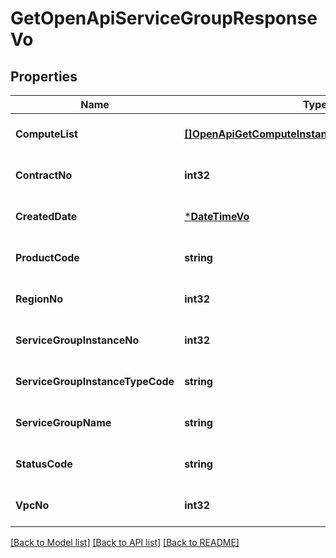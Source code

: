 # GetOpenApiServiceGroupResponseVo

## Properties
Name | Type | Description | Notes
------------ | ------------- | ------------- | -------------
**ComputeList** | [**[]OpenApiGetComputeInstanceListResponseDetailVo**](OpenApiGetComputeInstanceListResponseDetailVo.md) |  | [optional] [default to null]
**ContractNo** | **int32** |  | [optional] [default to null]
**CreatedDate** | [***DateTimeVo**](DateTimeVo.md) |  | [optional] [default to null]
**ProductCode** | **string** |  | [optional] [default to null]
**RegionNo** | **int32** |  | [optional] [default to null]
**ServiceGroupInstanceNo** | **int32** |  | [optional] [default to null]
**ServiceGroupInstanceTypeCode** | **string** |  | [optional] [default to null]
**ServiceGroupName** | **string** |  | [optional] [default to null]
**StatusCode** | **string** |  | [optional] [default to null]
**VpcNo** | **int32** |  | [optional] [default to null]

[[Back to Model list]](../README.md#documentation-for-models) [[Back to API list]](../README.md#documentation-for-api-endpoints) [[Back to README]](../README.md)


